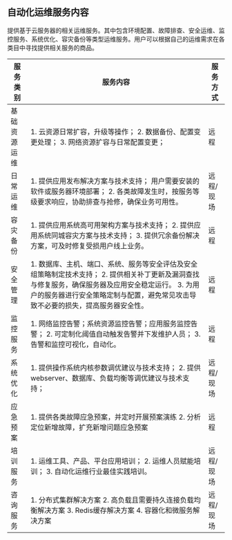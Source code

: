 ## 自动化运维服务内容

提供基于云服务器的相关运维服务。其中包含环境配置、故障排查、安全运维、监控服务、系统优化、容灾备份等类型运维服务。用户可以根据自己的运维需求在各类目中寻找提供相关服务的商品。

服务类别|服务内容|服务方式
----|----|----
基础资源运维|1. 云资源日常扩容，升级等操作； 2. 数据备份、配置变更处理； 3. 网络资源扩容与日常配置变更；|远程
日常运维|1. 提供应用发布解决方案与技术支持； 用户需要安装的软件或服务器环境部署； 2. 各类故障发生时，按服务等级要求响应，协助排查与抢修，确保业务可用性。|远程/现场
容灾备份|1. 提供应用系统高可用架构方案与技术支持； 2. 提供应用系统同城容灾方案与技术支持； 3. 提供冗余备份解决方案，可及时修复受损用户线上业务。|远程
安全管理|1. 数据库、主机、端口、系统、服务等安全评估及安全组策略制定技术支持； 2. 提供相关补丁更新及漏洞查找与修复服务，确保服务器及应用安全稳定运行。 3. 为用户的服务器进行安全策略定制与配置，避免常见攻击导致不必要的损失，提高服务器安全性。|远程
监控服务|1. 网络监控告警；系统资源监控告警；应用服务监控告警； 2. 可定制化阈值自动触发告警并下发维护人员； 3. 告警和监控可视化，自动化。|远程
系统优化|1. 提供操作系统内核参数调优建议与技术支持； 2. 提供webserver、数据库、负载均衡等调优建议与技术支持；|远程/现场
应急预案|1. 提供各类故障应急预案，并定时开展预案演练 2. 分析定位新增故障，扩充新增问题应急预案|远程
培训服务|1. 运维工具、产品、平台应用培训； 2. 运维人员赋能培训； 3. 自动化运维行业最佳实践培训。|远程/现场
咨询服务|1. 分布式集群解决方案 2. 高负载且需要持久连接负载均衡解决方案 3. Redis缓存解决方案 4. 容器化和微服务解决方案|远程/现场


